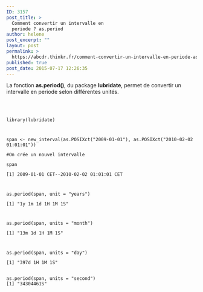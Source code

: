 ```yaml
---
ID: 3157
post_title: >
  Comment convertir un intervalle en
  periode ? as.period
author: helene
post_excerpt: ""
layout: post
permalink: >
  https://abcdr.thinkr.fr/comment-convertir-un-intervalle-en-periode-as-period/
published: true
post_date: 2015-07-17 12:26:35
---
```

<p>La fonction <b>as.period()</b>, du package <b>lubridate</b>, permet de convertir un intervalle en periode selon différentes unités.</p><p> </p><p> <pre><code><br />library(lubridate)</p><p> </p><p>span &lt;- new_interval(as.POSIXct("2009-01-01"), as.POSIXct("2010-02-02 01:01:01"))</p><p>#On crée un nouvel intervalle</p><p>span</p><p>[1] 2009-01-01 CET--2010-02-02 01:01:01 CET</p><p> </p><p>as.period(span, unit = "years")</p><p>[1] "1y 1m 1d 1H 1M 1S"</p><p> </p><p>as.period(span, units = "month")</p><p>[1] "13m 1d 1H 1M 1S"</p><p> </p><p>as.period(span, units = "day")</p><p>[1] "397d 1H 1M 1S"<br /><br /></p><p>as.period(span, units = "second")<br />[1] "34304461S"<br /> </code></pre>  </p><p> </p>